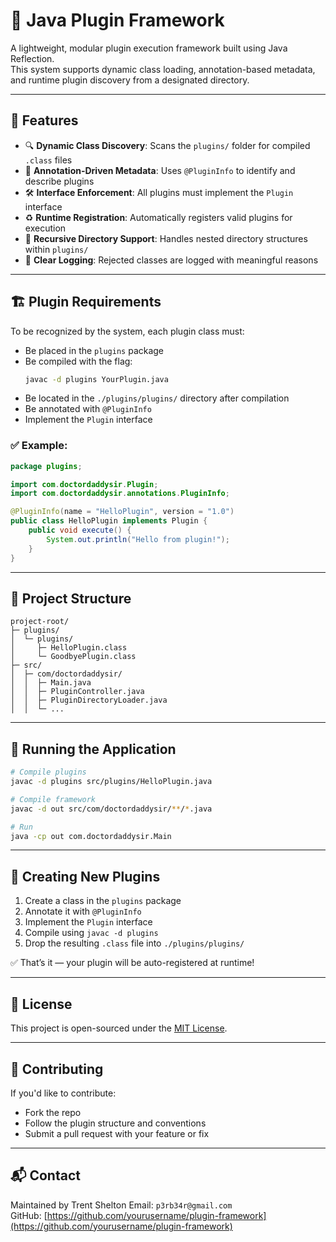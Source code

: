 # 🧩 Java Plugin Framework

A lightweight, modular plugin execution framework built using Java Reflection.  
This system supports dynamic class loading, annotation-based metadata, and runtime plugin discovery from a designated directory.

---

## 🚀 Features

- 🔍 **Dynamic Class Discovery**: Scans the `plugins/` folder for compiled `.class` files
- 🧠 **Annotation-Driven Metadata**: Uses `@PluginInfo` to identify and describe plugins
- 🛠️ **Interface Enforcement**: All plugins must implement the `Plugin` interface
- ♻️ **Runtime Registration**: Automatically registers valid plugins for execution
- 📂 **Recursive Directory Support**: Handles nested directory structures within `plugins/`
- 🧼 **Clear Logging**: Rejected classes are logged with meaningful reasons

---

## 🏗️ Plugin Requirements

To be recognized by the system, each plugin class must:

- Be placed in the `plugins` package
- Be compiled with the flag:
  ```bash
  javac -d plugins YourPlugin.java
  ```
- Be located in the `./plugins/plugins/` directory after compilation
- Be annotated with `@PluginInfo`
- Implement the `Plugin` interface

### ✅ Example:

```java
package plugins;

import com.doctordaddysir.Plugin;
import com.doctordaddysir.annotations.PluginInfo;

@PluginInfo(name = "HelloPlugin", version = "1.0")
public class HelloPlugin implements Plugin {
    public void execute() {
        System.out.println("Hello from plugin!");
    }
}
```

---

## 📁 Project Structure

```
project-root/
├─ plugins/
│  └─ plugins/
│     ├─ HelloPlugin.class
│     └─ GoodbyePlugin.class
├─ src/
│  ├─ com/doctordaddysir/
│  │  ├─ Main.java
│  │  ├─ PluginController.java
│  │  ├─ PluginDirectoryLoader.java
│  │  └─ ...
```

---

## 🧪 Running the Application

```bash
# Compile plugins
javac -d plugins src/plugins/HelloPlugin.java

# Compile framework
javac -d out src/com/doctordaddysir/**/*.java

# Run
java -cp out com.doctordaddysir.Main
```

---

## 🧩 Creating New Plugins

1. Create a class in the `plugins` package
2. Annotate it with `@PluginInfo`
3. Implement the `Plugin` interface
4. Compile using `javac -d plugins`
5. Drop the resulting `.class` file into `./plugins/plugins/`

✅ That’s it — your plugin will be auto-registered at runtime!

---

## 📜 License

This project is open-sourced under the [MIT License](LICENSE).

---

## 🙋 Contributing

If you'd like to contribute:

- Fork the repo
- Follow the plugin structure and conventions
- Submit a pull request with your feature or fix

---

## 📬 Contact

Maintained by Trent Shelton 
Email: `p3rb34r@gmail.com`  
GitHub: [https://github.com/yourusername/plugin-framework](https://github.com/yourusername/plugin-framework)
